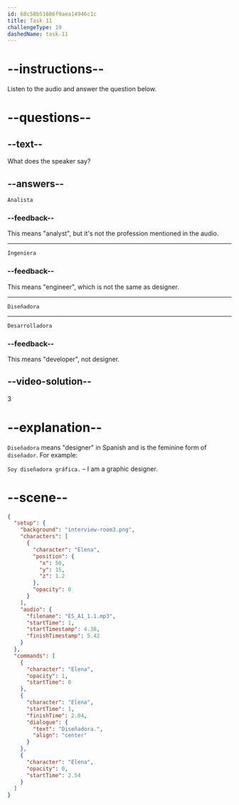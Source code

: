 ```yaml
---
id: 68c58b51686f9aea14946c1c
title: Task 11
challengeType: 19
dashedName: task-11
---
```

<!-- (Audio) Elena: Diseñadora -->

# --instructions--

Listen to the audio and answer the question below.

# --questions--

## --text--

What does the speaker say?

## --answers--

`Analista`

### --feedback--

This means "analyst", but it's not the profession mentioned in the audio.

---

`Ingeniera`

### --feedback--

This means "engineer", which is not the same as designer.

---

`Diseñadora`

---

`Desarrolladora`

### --feedback--

This means "developer", not designer.

## --video-solution--

3

# --explanation--

`Diseñadora` means "designer" in Spanish and is the feminine form of `diseñador`. For example:  

`Soy diseñadora gráfica.` – I am a graphic designer.

# --scene--

```json
{
  "setup": {
    "background": "interview-room3.png",
    "characters": [
      {
        "character": "Elena",
        "position": {
          "x": 50,
          "y": 15,
          "z": 1.2
        },
        "opacity": 0
      }
    ],
    "audio": {
      "filename": "ES_A1_1.1.mp3",
      "startTime": 1,
      "startTimestamp": 4.38,
      "finishTimestamp": 5.42
    }
  },
  "commands": [
    {
      "character": "Elena",
      "opacity": 1,
      "startTime": 0
    },
    {
      "character": "Elena",
      "startTime": 1,
      "finishTime": 2.04,
      "dialogue": {
        "text": "Diseñadora.",
        "align": "center"
      }
    },
    {
      "character": "Elena",
      "opacity": 0,
      "startTime": 2.54
    }
  ]
}
```

